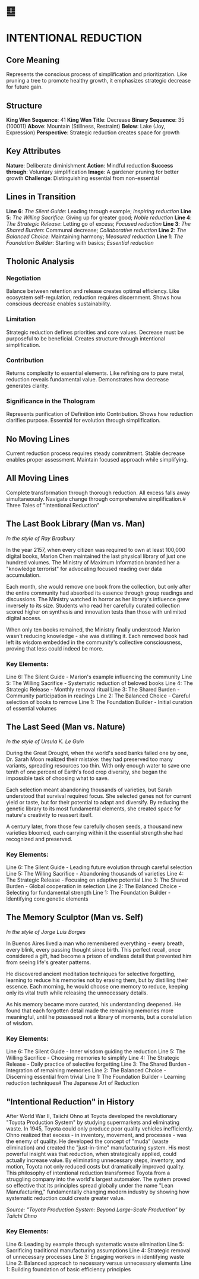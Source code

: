 # ䷨ 
# INTENTIONAL REDUCTION

## Core Meaning
Represents the conscious process of simplification and prioritization. Like pruning a tree to promote healthy growth, it emphasizes strategic decrease for future gain.

## Structure
**King Wen Sequence**: 41
**King Wen Title**: Decrease
**Binary Sequence**: 35 (100011)
**Above**: Mountain (Stillness, Restraint)
**Below**: Lake (Joy, Expression)
**Perspective**: Strategic reduction creates space for growth

## Key Attributes
**Nature**: Deliberate diminishment
**Action**: Mindful reduction
**Success through**: Voluntary simplification
**Image**: A gardener pruning for better growth
**Challenge**: Distinguishing essential from non-essential

## Lines in Transition
**Line 6**: *The Silent Guide*: Leading through example; *Inspiring reduction*
**Line 5**: *The Willing Sacrifice*: Giving up for greater good; *Noble reduction*
**Line 4**: *The Strategic Release*: Letting go of excess; *Focused reduction*
**Line 3**: *The Shared Burden*: Communal decrease; *Collaborative reduction*
**Line 2**: *The Balanced Choice*: Maintaining harmony; *Measured reduction*
**Line 1**: *The Foundation Builder*: Starting with basics; *Essential reduction*

## Tholonic Analysis
### Negotiation
Balance between retention and release creates optimal efficiency. Like ecosystem self-regulation, reduction requires discernment. Shows how conscious decrease enables sustainability.

### Limitation
Strategic reduction defines priorities and core values. Decrease must be purposeful to be beneficial. Creates structure through intentional simplification.

### Contribution
Returns complexity to essential elements. Like refining ore to pure metal, reduction reveals fundamental value. Demonstrates how decrease generates clarity.

### Significance in the Thologram
Represents purification of Definition into Contribution. Shows how reduction clarifies purpose. Essential for evolution through simplification.

## No Moving Lines
Current reduction process requires steady commitment. Stable decrease enables proper assessment. Maintain focused approach while simplifying.

## All Moving Lines
Complete transformation through thorough reduction. All excess falls away simultaneously. Navigate change through comprehensive simplification.# Three Tales of "Intentional Reduction"

## The Last Book Library (Man vs. Man)
*In the style of Ray Bradbury*

In the year 2157, when every citizen was required to own at least 100,000 digital books, Marion Chen maintained the last physical library of just one hundred volumes. The Ministry of Maximum Information branded her a "knowledge terrorist" for advocating focused reading over data accumulation.

Each month, she would remove one book from the collection, but only after the entire community had absorbed its essence through group readings and discussions. The Ministry watched in horror as her library's influence grew inversely to its size. Students who read her carefully curated collection scored higher on synthesis and innovation tests than those with unlimited digital access.

When only ten books remained, the Ministry finally understood: Marion wasn't reducing knowledge - she was distilling it. Each removed book had left its wisdom embedded in the community's collective consciousness, proving that less could indeed be more.

### Key Elements:
Line 6: The Silent Guide - Marion's example influencing the community
Line 5: The Willing Sacrifice - Systematic reduction of beloved books
Line 4: The Strategic Release - Monthly removal ritual
Line 3: The Shared Burden - Community participation in readings
Line 2: The Balanced Choice - Careful selection of books to remove
Line 1: The Foundation Builder - Initial curation of essential volumes

## The Last Seed (Man vs. Nature)
*In the style of Ursula K. Le Guin*

During the Great Drought, when the world's seed banks failed one by one, Dr. Sarah Moon realized their mistake: they had preserved too many variants, spreading resources too thin. With only enough water to save one tenth of one percent of Earth's food crop diversity, she began the impossible task of choosing what to save.

Each selection meant abandoning thousands of varieties, but Sarah understood that survival required focus. She selected genes not for current yield or taste, but for their potential to adapt and diversify. By reducing the genetic library to its most fundamental elements, she created space for nature's creativity to reassert itself.

A century later, from those few carefully chosen seeds, a thousand new varieties bloomed, each carrying within it the essential strength she had recognized and preserved.

### Key Elements:
Line 6: The Silent Guide - Leading future evolution through careful selection
Line 5: The Willing Sacrifice - Abandoning thousands of varieties
Line 4: The Strategic Release - Focusing on adaptive potential
Line 3: The Shared Burden - Global cooperation in selection
Line 2: The Balanced Choice - Selecting for fundamental strength
Line 1: The Foundation Builder - Identifying core genetic elements

## The Memory Sculptor (Man vs. Self)
*In the style of Jorge Luis Borges*

In Buenos Aires lived a man who remembered everything - every breath, every blink, every passing thought since birth. This perfect recall, once considered a gift, had become a prison of endless detail that prevented him from seeing life's greater patterns.

He discovered ancient meditation techniques for selective forgetting, learning to reduce his memories not by erasing them, but by distilling their essence. Each morning, he would choose one memory to reduce, keeping only its vital truth while releasing the unnecessary details.

As his memory became more curated, his understanding deepened. He found that each forgotten detail made the remaining memories more meaningful, until he possessed not a library of moments, but a constellation of wisdom.

### Key Elements:
Line 6: The Silent Guide - Inner wisdom guiding the reduction
Line 5: The Willing Sacrifice - Choosing memories to simplify
Line 4: The Strategic Release - Daily practice of selective forgetting
Line 3: The Shared Burden - Integration of remaining memories
Line 2: The Balanced Choice - Discerning essential from trivial
Line 1: The Foundation Builder - Learning reduction techniques# The Japanese Art of Reduction

## "Intentional Reduction" in History

After World War II, Taiichi Ohno at Toyota developed the revolutionary "Toyota Production System" by studying supermarkets and eliminating waste. In 1945, Toyota could only produce poor quality vehicles inefficiently. Ohno realized that excess - in inventory, movement, and processes - was the enemy of quality. He developed the concept of "muda" (waste elimination) and created the "just-in-time" manufacturing system. His most powerful insight was that reduction, when strategically applied, could actually increase value. By eliminating unnecessary steps, inventory, and motion, Toyota not only reduced costs but dramatically improved quality. This philosophy of intentional reduction transformed Toyota from a struggling company into the world's largest automaker. The system proved so effective that its principles spread globally under the name "Lean Manufacturing," fundamentally changing modern industry by showing how systematic reduction could create greater value.

*Source: "Toyota Production System: Beyond Large-Scale Production" by Taiichi Ohno*

### Key Elements:
Line 6: Leading by example through systematic waste elimination
Line 5: Sacrificing traditional manufacturing assumptions
Line 4: Strategic removal of unnecessary processes
Line 3: Engaging workers in identifying waste
Line 2: Balanced approach to necessary versus unnecessary elements
Line 1: Building foundation of basic efficiency principles